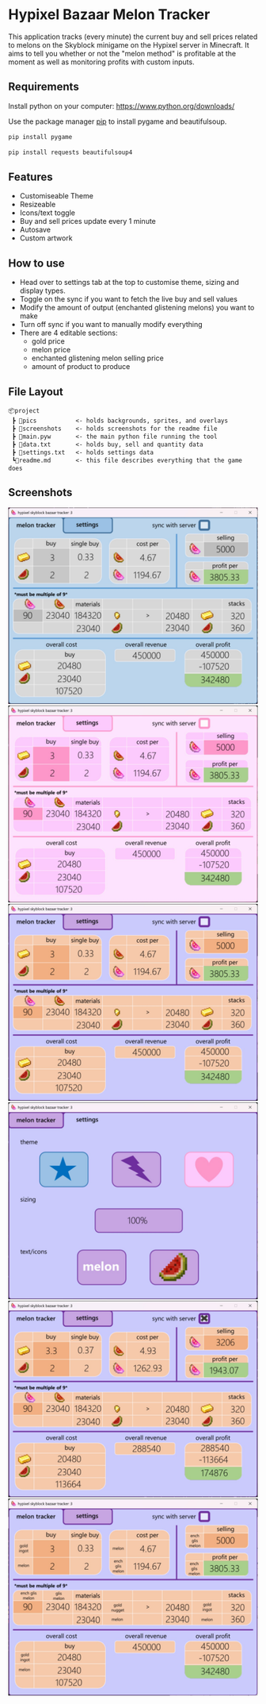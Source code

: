 # Hypixel Bazaar Melon Tracker

This application tracks (every minute) the current buy and sell prices related to melons on the Skyblock minigame on the Hypixel server in Minecraft. It aims to tell you whether or not the "melon method" is profitable at the moment as well as monitoring profits with custom inputs.

## Requirements

Install python on your computer:
https://www.python.org/downloads/

Use the package manager [pip](https://pip.pypa.io/en/stable/) to install pygame and beautifulsoup.

```bash
pip install pygame
```

```bash
pip install requests beautifulsoup4
```

## Features
- Customiseable Theme
- Resizeable
- Icons/text toggle
- Buy and sell prices update every 1 minute
- Autosave
- Custom artwork

## How to use
- Head over to settings tab at the top to customise theme, sizing and display types.
- Toggle on the sync if you want to fetch the live buy and sell values
- Modify the amount of output (enchanted glistening melons) you want to make
- Turn off sync if you want to manually modify everything
- There are 4 editable sections:
    - gold price
    - melon price
    - enchanted glistening melon selling price
    - amount of product to produce

## File Layout
```
📦project
 ┣ 📂pics           <- holds backgrounds, sprites, and overlays
 ┣ 📂screenshots    <- holds screenshots for the readme file
 ┣ 📜main.pyw       <- the main python file running the tool
 ┣ 🧾data.txt       <- holds buy, sell and quantity data
 ┣ 🧾settings.txt   <- holds settings data
 ┗📙readme.md       <- this file describes everything that the game does
```

## Screenshots
![blue](screenshots/blue.jpeg)
![pink](screenshots/pink.jpeg)
![purple](screenshots/purple.jpeg)
![settings](screenshots/settings.jpeg)
![sync](screenshots/sync.jpeg)
![text](screenshots/text.jpeg)
